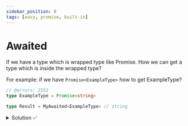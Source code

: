 ```yaml
---
sidebar_position: 8
tags: [easy, promise, built-in]
---
```


# Awaited

If we have a type which is wrapped type like Promise. How we can get a type which is inside the wrapped type?

For example: if we have `Promise<ExampleType>` how to get ExampleType?

```ts twoslash
// @errors: 2552
type ExampleType = Promise<string>

type Result = MyAwaited<ExampleType> // string
```

<details>
  <summary>Solution ✅</summary>

```ts twoslash {4}
type ExampleType = Promise<string>
type AnotherType = Promise<Promise<string>>

type MyAwaited<T> = T extends Promise<infer Inner> ? MyAwaited<Inner> : never

type Result = Awaited<ExampleType> // string
type NewResult = Awaited<AnotherType> // string
```
</details>